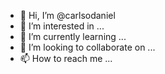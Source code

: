 - 👋 Hi, I’m @carlsodaniel
- 👀 I’m interested in ...
- 🌱 I’m currently learning ...
- 💞️ I’m looking to collaborate on ...
- 📫 How to reach me ...

<!---

O dia da consciência negra surgiu na segunda metade dos anos 1970, sua primeira comemoração se deu por um grupo de 12 negros que se reunia no Clube Náutico Marcílio Dias, na cidade de Porto Alegre. O clube foi o único na cidade a ceder um espaço ao grupo, os outros clubes não permitiam que afrodescendentes frequentassem seus espaços.
A data do 20 de novembro marca a morte de Zumbi dos Palmares, assassinado por tropas coloniais brasileiras em 1695 e líder do Quilombo dos Palmares, que resistiu por 95 anos na Serra da Barriga em Alagoas.
A ideia de comemorar o dia da consciência negra em tal data nasceu das conversas entre quatro universitários gaúchos: Oliveira Silveira, Vilar Nunes, Ilmo da Silva e Antônio Carlos Côrtes.
O grupo questionava a outra data que se colocava na posição de representar a luta das pessoas negras, que era 13 de maio, dia em que foi assinada a Lei Áurea pela princesa Isabel em 1888.
A mudança de data, para os universitários gaúchos,  representava uma escolha que partia genuinamente deles e não da oficialidade. Nesse sentido, representava, também, um ato de consciência. Na época, no entanto, a ditadura militar estava em seu auge no Brasil. O AI-5 já havia sido institucionalizado e os processos de censura cresciam vertiginosamente.
Em ocasião de uma publicação de uma nota no jornal local intitulada “Zumbi - A homenagem dos negros do teatro”, o grupo foi intimado a comparecer à Polícia Federal. Eles haviam sido confundidos com uma organização chamada VAR-Palmares. No fim das contas, após apresentarem uma série de esclarecimentos, eles foram liberados. A partir desse momento, contudo, a data ganhou repercussão nacional.
O Dia da Consciência Negra representou e representa um grande marco no movimento negro. Um dos motivos disso é o fato de ter mudado de data para o dia do assassinato de um herói negro, que deu sua vida pela luta do seu povo. Isso força a memória coletiva a se lembrar de figuras negras fizeram história e que são frequentemente esquecidas.
“Quando eles propõem essa data, mais do que uma alternativa, estão propondo a ideia de liberdade conquistada. Isso marca o movimento negro contemporâneo no Brasil em manifestações importantes, como a marcha pelo aniversário de 300 anos de Zumbi, que aconteceu em 1995″, explica o pesquisador Deivison Campos, que estuda o movimento negro e a história do Grupo Palmares.
Ao prestar homenagem a Zumbi, a população negra fortalece as referências e mitos da cultura histórica e da trajetória negra no Brasil.
A data também estimula o fortalecimento da unidade do movimento negro, que em 1988, junto com outros movimentos sociais, logrou uma representação constitucional, com medidas que, de certa forma, promovem reparações históricas, como a lei de preconceito de raça ou cor (nº 7.716, de janeiro de 1989).
![image](https://user-images.githubusercontent.com/113718263/200055035-9ef4c880-cb5e-4750-9945-a31151238078.png)


























